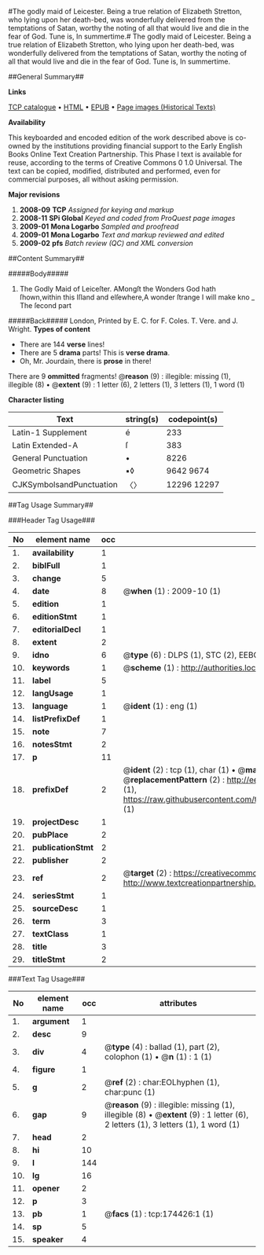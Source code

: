 #The godly maid of Leicester. Being a true relation of Elizabeth Stretton, who lying upon her death-bed, was wonderfully delivered from the temptations of Satan, worthy the noting of all that would live and die in the fear of God. Tune is, In summertime.#
The godly maid of Leicester. Being a true relation of Elizabeth Stretton, who lying upon her death-bed, was wonderfully delivered from the temptations of Satan, worthy the noting of all that would live and die in the fear of God. Tune is, In summertime.

##General Summary##

**Links**

[TCP catalogue](http://www.ota.ox.ac.uk/tcp/)  • 
[HTML](http://tei.it.ox.ac.uk/tcp/Texts-HTML/free/B03/B03602.html)  • 
[EPUB](http://tei.it.ox.ac.uk/tcp/Texts-EPUB/free/B03/B03602.epub) • 
[Page images (Historical Texts)](https://data.historicaltexts.jisc.ac.uk/view?pubId=eebo-47012459e&pageId=eebo-47012459e-174426-1)

**Availability**

This keyboarded and encoded edition of the
	       work described above is co-owned by the institutions
	       providing financial support to the Early English Books
	       Online Text Creation Partnership. This Phase I text is
	       available for reuse, according to the terms of Creative
	       Commons 0 1.0 Universal. The text can be copied,
	       modified, distributed and performed, even for
	       commercial purposes, all without asking permission.

**Major revisions**

1. __2008-09__ __TCP__ *Assigned for keying and markup*
1. __2008-11__ __SPi Global__ *Keyed and coded from ProQuest page images*
1. __2009-01__ __Mona Logarbo__ *Sampled and proofread*
1. __2009-01__ __Mona Logarbo__ *Text and markup reviewed and edited*
1. __2009-02__ __pfs__ *Batch review (QC) and XML conversion*

##Content Summary##

#####Body#####

1. The Godly Maid of Leiceſter.
AMongſt the Wonders God hath ſhown,within this Iſland and elſewhere,A wonder ſtrange I will make kno
    _ The ſecond part

#####Back#####
London, Printed by E. C. for F. Coles. T. Vere. and J. Wright.
**Types of content**

  * There are 144 **verse** lines!
  * There are 5 **drama** parts! This is **verse drama**.
  * Oh, Mr. Jourdain, there is **prose** in there!

There are 9 **ommitted** fragments! 
 @__reason__ (9) : illegible: missing (1), illegible (8)  •  @__extent__ (9) : 1 letter (6), 2 letters (1), 3 letters (1), 1 word (1)

**Character listing**


|Text|string(s)|codepoint(s)|
|---|---|---|
|Latin-1 Supplement|é|233|
|Latin Extended-A|ſ|383|
|General Punctuation|•|8226|
|Geometric Shapes|▪◊|9642 9674|
|CJKSymbolsandPunctuation|〈〉|12296 12297|

##Tag Usage Summary##

###Header Tag Usage###

|No|element name|occ|attributes|
|---|---|---|---|
|1.|__availability__|1||
|2.|__biblFull__|1||
|3.|__change__|5||
|4.|__date__|8| @__when__ (1) : 2009-10 (1)|
|5.|__edition__|1||
|6.|__editionStmt__|1||
|7.|__editorialDecl__|1||
|8.|__extent__|2||
|9.|__idno__|6| @__type__ (6) : DLPS (1), STC (2), EEBO-CITATION (1), OCLC (1), VID (1)|
|10.|__keywords__|1| @__scheme__ (1) : http://authorities.loc.gov/ (1)|
|11.|__label__|5||
|12.|__langUsage__|1||
|13.|__language__|1| @__ident__ (1) : eng (1)|
|14.|__listPrefixDef__|1||
|15.|__note__|7||
|16.|__notesStmt__|2||
|17.|__p__|11||
|18.|__prefixDef__|2| @__ident__ (2) : tcp (1), char (1)  •  @__matchPattern__ (2) : ([0-9\-]+):([0-9IVX]+) (1), (.+) (1)  •  @__replacementPattern__ (2) : http://eebo.chadwyck.com/downloadtiff?vid=$1&page=$2 (1), https://raw.githubusercontent.com/textcreationpartnership/Texts/master/tcpchars.xml#$1 (1)|
|19.|__projectDesc__|1||
|20.|__pubPlace__|2||
|21.|__publicationStmt__|2||
|22.|__publisher__|2||
|23.|__ref__|2| @__target__ (2) : https://creativecommons.org/publicdomain/zero/1.0/ (1), http://www.textcreationpartnership.org/docs/. (1)|
|24.|__seriesStmt__|1||
|25.|__sourceDesc__|1||
|26.|__term__|3||
|27.|__textClass__|1||
|28.|__title__|3||
|29.|__titleStmt__|2||


###Text Tag Usage###

|No|element name|occ|attributes|
|---|---|---|---|
|1.|__argument__|1||
|2.|__desc__|9||
|3.|__div__|4| @__type__ (4) : ballad (1), part (2), colophon (1)  •  @__n__ (1) : 1 (1)|
|4.|__figure__|1||
|5.|__g__|2| @__ref__ (2) : char:EOLhyphen (1), char:punc (1)|
|6.|__gap__|9| @__reason__ (9) : illegible: missing (1), illegible (8)  •  @__extent__ (9) : 1 letter (6), 2 letters (1), 3 letters (1), 1 word (1)|
|7.|__head__|2||
|8.|__hi__|10||
|9.|__l__|144||
|10.|__lg__|16||
|11.|__opener__|2||
|12.|__p__|3||
|13.|__pb__|1| @__facs__ (1) : tcp:174426:1 (1)|
|14.|__sp__|5||
|15.|__speaker__|4||
